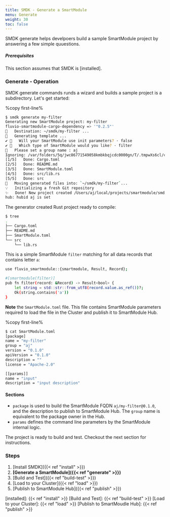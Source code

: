 ```yaml
---
title: SMDK - Generate a SmartModule
menu: Generate
weight: 30
toc: false
---
```


SMDK generate helps develpoers build a sample SmartModule project by answering a few simple quuestions. 

##### Prerequisites

This section assumes that SMDK is [installed].

### Generate - Operation

SMDK generate commands runds a wizard and builds a sample project is a subdirectory. Let's get started:

%copy first-line%
```bash
$ smdk generate my-filter 
Generating new SmartModule project: my-filter
fluvio-smartmodule-cargo-dependency => '"0.2.5"'
🔧   Destination: ~/smdk/my-filter ...
🔧   Generating template ...
✔ 🤷   Will your SmartModule use init parameters? · false
✔ 🤷   Which type of SmartModule would you like? · filter
🤷   Please set a group name : aj
Ignoring: /var/folders/5q/jwc86771549058kmbkbqjcdc0000gn/T/.tmpwXs6cl/cargo-generate.toml
[1/5]   Done: Cargo.toml
[2/5]   Done: README.md
[3/5]   Done: SmartModule.toml
[4/5]   Done: src/lib.rs
[5/5]   Done: src
🔧   Moving generated files into: `~/smdk/my-filter`...
💡   Initializing a fresh Git repository
✨   Done! New project created /Users/aj/local/projects/smartmodule/smdk/my-filter
hub: hubid aj is set 
```

The generator created Rust project ready to compile:

```bash
$ tree 
.
├── Cargo.toml
├── README.md
├── SmartModule.toml
└── src
    └── lib.rs
```

This is a simple SmartModule `filter` matching for all data records that contains letter `a`:

```bash
use fluvio_smartmodule::{smartmodule, Result, Record};

#[smartmodule(filter)]
pub fn filter(record: &Record) -> Result<bool> {
    let string = std::str::from_utf8(record.value.as_ref())?;
    Ok(string.contains('a'))
}
```

**Note** the `SmartModule.toml` file. This file contains SmartModule parameters required to load the file in the Cluster and publish it to SmartModule Hub. 

%copy first-line%
```bash
$ cat SmartModule.toml
[package]
name = "my-filter"
group = "aj"
version = "0.1.0"
apiVersion = "0.1.0"
description = ""
license = "Apache-2.0"

[[params]]
name = "input"
description = "input description"
```

#### Sections

* `package` is used to build the SmartModule FQDN `aj/my-filter@0.1.0`, and the description to publish to SmartModule Hub. The `group` name is equivalent to the package owner in the Hub. 
* `params` defines the command line parameters by the SmartModule internal logic.

The project is ready to build and test. Checkout the next section for instructions.

### Steps

1. [Install SMDK]({{< ref "install" >}})
2. **[Generate a SmartModule]({{< ref "generate" >}})**
3. [Build and Test]({{< ref "build-test" >}})
4. [Load to your Cluster]({{< ref "load" >}})
5. [Publish to SmartModule Hub]({{< ref "publish" >}})

[installed]: {{< ref "install" >}}
[Build and Test]: {{< ref "build-test" >}}
[Load to your Cluster]: {{< ref "load" >}}
[Publish to SmartMoudle Hub]: {{< ref "publish" >}}